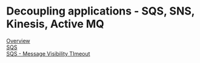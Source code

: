 # Decoupling applications - SQS, SNS, Kinesis, Active MQ
[Overview](Section-17/Overview.md)</br>
[SQS](Section-17/SQS.md)</br>
[SQS - Message Visibility TImeout](Section-17/SQS-Message%20Visibility%20Timeout.md)</br>
